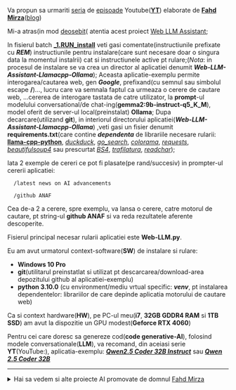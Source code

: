Va propun sa urmariti [seria](https://www.youtube.com/@fahdmirza/videos) de [episoade](https://github.com/fahdmirza) Youtube([**YT**](https://www.linkedin.com/in/fahdmirza/?originalSubdomain=au)) elaborate de [**Fahd Mirza**](https://www.youtube.com/results?search_query=Fahd+Mirza+AI)([blog](https://www.fahdmirza.com/))

Mi-a atras(in mod [deosebit](https://huggingface.co/fahdmirzac)( atentia acest proiect [Web LLM Assistant](https://www.youtube.com/watch?v=txflvGG_hIc); 

In fisierul batch [**_1.RUN_install**](https://github.com/stefanache/MFP-ANAF-RO/blob/main/python/Fahd_Mirza_A%20I/_1.RUN_install.bat) veti gasi comentate(instructiunile prefixate cu ***REM***) instructiunile pentru instalare(care sunt necesare doar o singura data la momentul instalrii) cat si instructiunele active pt rulare;(*Nota*: in procesul de instalare se va crea un director al aplicatiei denumit ***Web-LLM-Assistant-Llamacpp-Ollama***); Aceasta aplicatie-exemplu permite interogarea/cautarea web, gen ***Google***, prefixand(cu semnul sau simbolul escape **/**)..., lucru care va semnala faptul ca urmeaza o cerere de cautare web, ...cererea  de interogare tastata de catre utilizator, la **prompt**-ul modelului conversational/de chat-ing(**gemma2:9b-instruct-q5_K_M**), model oferit de server-ul local(preinstalat) **Ollama**; Dupa decarcare(utilizand **git**), in interiorul directorului aplicatiei(***Web-LLM-Assistant-Llamacpp-Ollama***) ,veti gasi un fisier denumit **requirements.txt**(care contine ***dependenta*** de librariile necesare rularii: [**llama-cpp-python**](https://python.langchain.com/docs/integrations/llms/llamacpp/), [*duckduck*](https://medium.com/@garysvenson09/how-to-use-duckduckgo-search-with-python-in-langchain-157a816fa8d5), [*go_search*](https://github.com/tanghaibao/goatools/blob/main/goatools/go_search.py), [*colorama*](https://pypi.org/project/colorama/), [*requests*](https://www.w3schools.com/python/module_requests.asp), [*beautifulsoup4*](https://pypi.org/project/beautifulsoup4/) sau prescurtat [*BS4*](https://pypi.org/project/beautifulsoup4/), [*trafilatura*](https://pypi.org/project/trafilatura/), [*readchar*](https://pypi.org/project/readchar/));

Iata 2 exemple de cereri ce pot fi plasate(pe rand/succesiv) in prompter-ul cererii aplicatiei:

      /latest news on AI advancements
     
      /github ANAF

Cea de-a 2 a cerere, spre exemplu, va lansa o cerere, catre motorul de cautare, pt string-ul **github ANAF** si va reda rezultatele aferente descoperite.
 
Fisierul principal necesar rularii aplicatiei este **Web-LLM.py**.

Eu am avut urmatorul context-software(**SW**) de instalare si rulare:

- **Windows 10 Pro**
- **git**(utilitarul preinstatlat si utilizat pt descarcarea/download-area depozitului github al aplicatiei-exemplu)
- **python 3.10.0** (cu environment/mediu vrtual specific: ***venv***, pt instalarea dependentelor: librariilor de care depinde aplicatia motorului de cautare web)

Ca si context hardware(**HW**), pe PC-ul meu(**i7**, **32GB GDDR4 RAM** si **1TB SSD**) am avut la dispozitie un GPU modest(**Geforce RTX 4060**)

Pentru cei care doresc sa genereze cod(**code generative-AI**), folosind modele conversationale(**LLM**), va recomand, din aceiasi serie **YT**(YouTube:), aplicatia-exemplu: [***Qwen2.5 Coder 32B Instruct***](https://www.youtube.com/watch?v=tMd0FcPSei4)
 sau  [***Qwen 2.5 Coder 32B***](https://www.youtube.com/watch?v=KYvVl0UT1Sk&ab_channel=PromptEngineering)

 <hr/>

 <details>
       <summary>Hai sa vedem si alte proiecte AI promovate de domnul <a href="https://www.linkedin.com/in/fahdmirza/recent-activity/all/">Fahd Mirza</a></summary>
       
<br/><br/><hr/>


[Orizontul](https://www.marktechpost.com/2024/11/14/microsoft-released-llm2clip-a-new-ai-technique-in-which-a-llm-acts-as-a-teacher-for-clips-visual-encoder/) [cunoasterii](https://www.microsoft.com/en-us/research/project/llm2clip/) in domeniul [generative-AI](https://www.youtube.com/watch?v=mJ-wt79u0Ls), poate fi [largit](https://github.com/microsoft/LLM2CLIP) si prin studierea unor [lucrari](https://microsoft.github.io/LLM2CLIP/) precum cea intitulata  [LLM2CLIP](https://microsoft.github.io/LLM2CLIP/).

<hr/>

In domeniul ***generative-AI(NLP,NLU)***, mai precis in domeniul [**generarii/intelegerii-3D**](https://github.com/nv-tlabs/LLaMA-Mesh), a aparut pe Youtube(YT) un filmulet al unui [3D-Chatbot](https://www.youtube.com/watch?v=c-LbbZEkcBo) interesant, intitulat "**Nvidia [Llama-Mesh](https://huggingface.co/spaces/Zhengyi/LLaMA-Mesh) - Generate [3D](https://www.youtube.com/watch?v=PSU4wB8WkzA) [Mesh](https://huggingface.co/bartowski/LLaMA-Mesh-GGUF) and Shapes with Text - Install Locally**", cu privire la generarea in spatiu-tridimensional(3D) de retele/invelitori/suprafete([**3D-mesh/shape**](https://huggingface.co/spaces/Zhengyi/LLaMA-Mesh)), generandu-se daca doriti, inclusiv,  coordonatele varfurilor sau nodurilor retelei [3D](https://towardsdatascience.com/generate-3d-images-with-nvidias-llama-mesh-69a6929a4580)(date ca/spre exemplu), pt corpuri/obiecte/solide, obtinindu-se astfel modele unificate de suprafete 3D([geometrii-triangulate](https://ro.wikipedia.org/wiki/Triangularea_unei_suprafe%C8%9Be)), pornind de la interogari textuale livrate unui model-LLM specializat(in acest caz fiind [**Zhengyi/LLaMA-Mesh**](https://github.com/nv-tlabs/LLaMa-Mesh)). 
In acest [proiect](https://github.com/nv-tlabs/LLaMA-Mesh), pentru afisarea/construirea interfetei-web-utilizator(intrarea proiectului) s-a apelat la libraria/pachetul python [**gradio**.](https://www.gradio.app/). Pentru redarea/randarea 3D(iesirea grafica a proiectului **LLaMA-Mesh**) s-a folosit libraria [**trimesh**](https://trimesh.org/). Pe partea de procesare(coloana vertebrala a proiectului) s-a utilizat pachetul [**transformers**](https://huggingface.co/docs/transformers/index). 

<hr/>

Un alt proiect legat de subtitrarea sau transcrierea/descrierea unei imagini este proiectul local(windows) care utilizeaza ca LLM, modelul [Llama3.2-vision](https://www.youtube.com/watch?v=qc99ShiPAY8)(atentie la [licenta](https://www.reddit.com/r/ollama/comments/1gxwd1j/llama_32_vision_in_the_eu/?%24deep_link=true&correlation_id=a31d354b-4ba5-42d7-a450-375f98de2cb4&post_fullname=t3_1gxwd1j&post_index=0&ref=email_digest&ref_campaign=email_digest&ref_source=email&utm_content=post_title&%243p=e_as&_branch_match_id=1376944233253091740&utm_medium=Email%20Amazon%20SES&_branch_referrer=H4sIAAAAAAAAA22P207DMBBEvyZ9Sy%2B2QwGpQgjEb6yceJss%2BKa1Q%2FrEt7NpgSckWxqd8cyup1pzedztGJ2jurU5bz3Fj53OT40yOp8QbNmITEwjRethZn%2Ba1lSjnxv1JmdZlu1PfkhBAMtN3ttgRQgKGGsReRgvizu8i7qaoBV8UqEUgSLUCQHntVFLaaeMQ8ywLtPo18ozNupuSMzobb1GnHCrD053pm9Nb7vWKHdsren2rT5254d7h2rojeRyKhXOs%2FfRBlzrNPztcjMpOryIsxfAeBaFwZIHRyOWeoMw2JAtjfF%2Ft6SZB%2Fz1BM41wJBild8LvY6pVD1uvuQ5MlMcoee0FOTTy8Qp4DfMPtIgjgEAAA%3D%3D)) deservit de serverul dvs. **Ollama**. Desigur acesta se poate utiliza si pt filmulete/video-uri avand in vedere faptul ca un astfel de obiect este format dintr-o multime sau un intreg sir/serie de imagini captate succesiv in timp.

Tot in zona [media](https://www.youtube.com/@fahdmirza) puteti consulta si acest proiect [**OmniAudio-AI model 2.6B**](https://www.youtube.com/watch?v=CrTGp60KIOA) ori proiectul [**Voice-Isolator**](https://www.youtube.com/watch?v=giblKlWtjGY).

<hr/>

Daca doriti sa testati un [**RAG multimodal(imagini si text)**](https://www.linkedin.com/in/fahdmirza/recent-activity/all/) atunci puteti consulta periodic activitatea pe [***Linkedin***](https://www.llamaindex.ai/blog/multimodal-rag-in-llamacloud) a d-lui [**Fahd Mirza**](https://www.youtube.com/watch?v=96p0-3dZTOs)(trebuie sa aveti cont pe [**LLamaCloud**](https://cloud.llamaindex.ai/login):)

<hr/>

Daca sunteti interesat de aceasta atractiva interfata **Vocala** | **Speech** in task-urile dumneavoastra AI, puteti sa cititi, mai jos, povestea...

<details>
      <summary>modelelor <b>ASR</b>...</summary>
      
<br/><br/>

Foarte interesant este si acest [model ASR | S2T](https://github.com/usefulsensors/moonshine?tab=readme-ov-file)(model de transcriere: **Voice** | **Speech** 2 ***Txt****), rulabil local(nu necesita Ollama) pe CPU(nu necesita GPU) denumit [**Moonshine**](https://www.youtube.com/watch?v=xciiB9vmImY&t=101s).<br/>
Daca intentionati sa instalati pachetul python ***useful-moonshine-onnx***(ca mai apoi sa puteti sa rulati modelul **Moonshine** din python) pe [CPU-uri/dispozitive mici/portabile](https://github.com/usefulsensors/moonshine?tab=readme-ov-file#2b-install-the-useful-moonshine-onnx-package-to-use-moonshine-with-onnx)(de ex pe [**SBC**-ul **Raspberry Pi**](https://github.com/usefulsensors/moonshine?tab=readme-ov-file); SBC=este un mic computer pe o singura placa) atunci va trebui sa utilizati **ONXX-Runtime**.<br/> Daca insa, utilizati un [CPU normal/obisnuit](https://github.com/usefulsensors/moonshine?tab=readme-ov-file)(laptop ori desktop-PC), atunci va trebui sa instalati pachetul python ***useful-moonshine***(ca mai apoi sa puteti sa rulati modelul **Moonshine** din python), scris in(deci bazat pe sau dependent de) frontend-ul [**Keras**](https://github.com/usefulsensors/moonshine?tab=readme-ov-file#2a-install-the-useful-moonshine-package-to-use-moonshine-with-torch-tensorflow-or-jax), care la randul sau, poate avea ca backend, una dintre cele 3 optiuni posibile: [**Torch**](https://github.com/usefulsensors/moonshine?tab=readme-ov-file#2a-install-the-useful-moonshine-package-to-use-moonshine-with-torch-tensorflow-or-jax), [**TensorFlow**](https://github.com/usefulsensors/moonshine?tab=readme-ov-file#2a-install-the-useful-moonshine-package-to-use-moonshine-with-torch-tensorflow-or-jax), ori [**JAX**](https://github.com/usefulsensors/moonshine?tab=readme-ov-file#2a-install-the-useful-moonshine-package-to-use-moonshine-with-torch-tensorflow-or-jax)(in cazul in care, ca backend, utilizati **JAX**-ul, aveti posibilitatea de a utiliza **GPU** via [**CUDA**](https://hub.docker.com/r/nvidia/cuda), in loc de **CPU**).<br/> 
Indiferent ca instalati si utilizati pachetul ***useful-moonshine-onnx*** ori pachetul ***useful-moonshine***, mai intai de toate, va trebui/puteti sa utilizati un manager/gestionar de environment/mediu, cum este [**uv**](https://docs.astral.sh/uv/pip/environments/), pentru a crea si activa mediul specific ce va gazdui acest proiect.<br/>
Dupa activarea mediului de lucru, veti descarca din/[clona](https://github.com/usefulsensors/moonshine?tab=readme-ov-file#2a-install-the-useful-moonshine-package-to-use-moonshine-with-torch-tensorflow-or-jax) depozitul-Github aferent, cu ajutorul utilitarului [**uv**](https://docs.astral.sh/uv/pip/environments/), dupa caz, pachetul ***useful-moonshine-onnx*** ori pachetul ***useful-moonshine***.<br/>
In cazul utilizarii pachetului ***useful-moonshine***, va mai trebui desigur, sa specificati in plus, in variabila **KERAS_BACKEND**, care backend ati ales sa fie utilizat, dintre [**Torch**](https://github.com/usefulsensors/moonshine?tab=readme-ov-file#2a-install-the-useful-moonshine-package-to-use-moonshine-with-torch-tensorflow-or-jax), [**TensorFlow**](https://github.com/usefulsensors/moonshine?tab=readme-ov-file#2a-install-the-useful-moonshine-package-to-use-moonshine-with-torch-tensorflow-or-jax), ori [**JAX**](https://github.com/usefulsensors/moonshine?tab=readme-ov-file#2a-install-the-useful-moonshine-package-to-use-moonshine-with-torch-tensorflow-or-jax).<br/> 
Modelul **Moonshine** are o varianta de baza(***Base**), de aproximativ ***400 MB***, in timp ce varianta sa subtire(**Tiny**) are/este in jur de **190 MB**.<br/> 
Pentru a vă face o idee despre beneficii: **Moonshine** procesează segmentele(*chunks*) audio de 10 secunde de **5 ori mai rapid** decât rivalul sau [***Whisper***](https://egemengulpinar.medium.com/running-whisper-large-v3-on-docker-with-gpu-support-e8a5b5daabf9), menținând aceeași [*WER*](https://www.alibabacloud.com/blog/an-overview-of-methods-to-effectively-improve-rag-performance_601725) =i.e.= [*Word-Error Rates*](https://www.galileo.ai/hallucinationindex) =i.e.= [*rata de a transcrie gresit cuvintele*](https://medium.com/the-ai-forum/implementing-advanced-rag-in-langchain-using-raptor-258a51c503c6) (sau avand chiar una mai buna!).<br/> 
Codul  de inferenta(scris in **python**), care este necesar transcrierii fisierului audio **beckett.wav**(plasat in directorul ***ASSETS_DIR***) si care utilizeaza varianta **Tiny** a modelului pre-antrenat **Moonshine**, este unul cat se poate de simplu:

             >>> import moonshine # or import moonshine_onnx
             >>> moonshine.transcribe(moonshine.ASSETS_DIR / 'beckett.wav', 'moonshine/tiny') # or moonshine_onnx.transcribe(...)

Codul va produce urmatorul text-rezultat:

             ['Ever tried ever failed, no matter try again, fail again, fail better.']

Desigur acesta este un exemplu de inceput(daca vreti ... un exemplu de testare a respectivului pachet) dar dumneavoastra puteti experimenta si alte [exemple](https://github.com/usefulsensors/moonshine?tab=readme-ov-file#examples)(un [exemplu](https://github.com/usefulsensors/moonshine/tree/main/demo) in acest sens, este si cel al utilizarii modelului **Moonshine** din/impreuna cu binecunoscuta librarie, a celor de la ***HuggingFace***, [**Transformers**](https://github.com/usefulsensors/moonshine?tab=readme-ov-file#huggingface-transformers)).<br/> 

</details>

<hr/>

La un moment dat, s-a simtit nevoia de ... integrare a continutului structurat, specific stocat in bazele de date relationale(SQL DB), cu cel nestructurat, continut de asemenea masiv, dar,  stocat, de aceasta data, in documente.

<details>
<summary>Iata aici, pe scurt, povestea produsului...<b>MindsDB</b></summary>

<br/><br/>Daca aveti niste/un documente/continut(nestructurat[e]) dar care contin[e] informatii/date(structurate; structura este cunoscuta/data) atunci probabil ca ati dori sa [extrageti](https://medium.com/mindsdb/transforming-unstructured-data-into-structured-using-ai-e989c56b1442)(folosind un model/[platforma](https://mindsdb.com/) AI: spre exemplu [**MindsDB**](https://github.com/mindsdb/mindsdb?tab=readme-ov-file)) si sa [stocati](https://www.youtube.com/watch?v=zDa3qvpD5lw) aceste [date structurate](https://www.youtube.com/watch?v=zDa3qvpD5lw) intr-o baza de date(desigur [structurata](https://www.youtube.com/watch?v=dadY-cUpUm0)); Probabil ca deja ati identificat/intuit scopul acestei [povesti](https://www.unite.ai/ro/jorge-torres-co-founder-ceo-of-mindsdb-interview-series/) de conversie si de evitare a efortului de /abstractizare si automatizare a procesar[e | ii] traditional[a | e] [ETL](https://codefinity.com/blog/What-is-the-ETL-process?utm_source=google&utm_medium=cpc&utm_campaign=21193856569&utm_content=&utm_term=&dki=&gad_source=1&gclid=CjwKCAiAyJS7BhBiEiwAyS9uNa_eEYf7AIH9uu9IcYxiQ-aiBs2SCAfM0t73VfokDo_vzZuJZKYdoBoClxcQAvD_BwE)(noul mod integrativ de a interactiona cu bazele de date dintr-o perspectiva [**AI DB - federative source data**](https://www.youtube.com/watch?v=xFTxatvBzJM)!!): ***NeStructurat***2(bidirectional)[**Structurat**](https://www.guru99.com/ro/sql-tools.html)!!!

Indiferent daca vreti sa implementati un [**RAPTOR-RAG**](https://angelina-yang.medium.com/raptor-for-advanced-rag-e0f646535c30), un [**RAPTOR**](https://www.youtube.com/watch?v=X4HPFFHjf_c), un [**RAG**](https://medium.com/the-ai-forum/implementing-advanced-rag-in-langchain-using-raptor-258a51c503c6), un **RIG** sau un simplu [**Agent**](https://github.com/mindsdb/mindsdb) puteti apela la [**MindsDB**](https://en.wikipedia.org/wiki/MindsDB) ca [integrator](https://hawatel.com/en/blog/mindsdb-what-is-it-and-what-is-it-used-for/)/[unificator](https://qdrant.tech/documentation/data-management/mindsdb/#)/[democratizator](https://hub.docker.com/r/mindsdb/mindsdb) de variate surse de date [federative](https://medium.com/israeli-tech-radar/reducing-mlops-complexity-using-sql-with-mindsdb-e20934f2e203). Pana la urma, spre exemplu, daca avem o valorificare simpla sau mixta/complexa a unui lac/masiv de date, provenind din multiple si variate [surse de date](https://docs.mindsdb.com/integrations/data-overview),  folosind un cadru-AI-NLP(cum este LangChain, LlamaIndex...), atunci un model-**LLM**(in sens larg: **ML-engine & Model**), pe date **structurate** sau ***nestructurate***(incluzand aici si metadatele indiferent cum sunt procurate), adica pe o BD **relationala**(daca vreti bazate pe relatii sau cartografiate... ex. [MySQL](https://www.w3schools.com/mysql/mysql_create_index.asp), [PostgreSQL](https://www.postgresql.org/docs/current/indexes.html), [SQL-Server](https://learn.microsoft.com/en-us/sql/relational-databases/indexes/indexes?view=sql-server-ver16), [Oracle](https://blogs.oracle.com/sql/post/how-to-create-and-use-indexes-in-oracle-database), ...), ***vectoriala/VectorDB***(ex. [MongoDB](https://www.mongodb.com/lp/cloud/atlas/vector/database?utm_content=rlsapostreg&utm_source=google&utm_campaign=search_gs_pl_evergreen_atlas_general_retarget-brand-postreg_gic-null_emea-all_ps-all_desktop_eng_lead&utm_term=&utm_medium=cpc_paid_search&utm_ad=&utm_ad_campaign_id=14412646473&adgroup=131761130372&cq_cmp=14412646473&gad_source=1&gclid=CjwKCAiAyJS7BhBiEiwAyS9uNWEyfpgYgC62yAeXsF48A6O7AVKZ2hYb0iest3R6lmTh2WdV5XbltRoCbikQAvD_BwE), [ChromaDB](https://weaviate.io/developers/weaviate/concepts/vector-index), [Weaviate](https://weaviate.io/developers/weaviate/concepts/vector-index)...) ... indiferent de forma lor de prezentare, de suportul ori locul de gazduire, adica daca sunt gazduite *local*, in *cloud* sau gazduite de/pe diverse *Aplicatii*(GhitHub/Gitlab, Docker-Hub, PyPI, Gmail/Email, Google-Calendar/Analytics, MS-Teams/Onedrive, MediaWiki, Paypall, Plaid,  Stripe, Shopify, SalesForce, Twitter, Youtube, Reddit, Slack,Stripe, Strapi, Binance, Confluence, WebCrowler,Hacker-News ...), au in cele din [urma](https://python.langchain.com/docs/integrations/providers/mindsdb/)/in [final](https://dev.to/niharikaa/mindsdb-integrate-aiml-models-into-your-applications-4oc7)/in [comun](https://github.com/aipengineer/awesome-opensource-ai-engineering/blob/main/libraries/mindsdb/README.md), ca intrare un context de interogare(***query/prompt***) si ca iesire un raspuns(***answer/response***), [ambele] fiind  stilizate/formulate/interfatate/automatizate in functie de contextul-utilizarii / scopului / evaluarii / valorizarii / aplicarii. Asadar [**MindsDB**](https://www.fragment-studio.com/technologies/mindsdb) permite atat integrarea/generaralizarea si automatizarea de ... **date alfa-numerice**(texte propriu-zise/pure dar si texte extrase / titrari / etichetari sau transcrieri / descrieri de/din surse-media, cum ar fi imagini, video, audio ... date de natura statica, daca vreti), cat si de ... **management / cautare-regasire / clasificare / traducere / procesare / transformare / modelare**(dar si actiuni de natura dinamica/activa/[procesuala](https://www.twelvelabs.io/blog/twelve-labs-and-mindsdb)), cu specificitate/accent pe zona [**AI-ML-NLP**](https://medium.com/mindsdb).

***OBS:***:

 - cu [**MindsDB**](https://medium.com/mindsdb), notiuni ca [**reglaj fin**, **reAntrenare** sau **RAG**](https://medium.com/mindsdb/whats-the-difference-between-fine-tuning-retraining-and-rag-3e2201143199), pot fi simplu efectuate, cu doar cateva comenzi!
 - despre principiul functionarii [**MindsDB**](https://mindsdb.com/minds), puteti consulta acest [articol](https://mindsdb.com/minds)
 - iata aici o [comparatie](https://medium.com/evadb-blog/mindsdb-vs-evadb-9005c7a9ffd1) intre [**MindsDB**](https://github.com/mindsdb)(ofera un set mai bogat de integrari) si [**EvaDB**](https://evadb.readthedocs.io/en/stable/)(ofera o utilizare mai buna a GPU-ului)
 - un articol interesant este si cel intitulat [**Reducerea complexitatii MLOps cu MindDB**](https://medium.com/israeli-tech-radar/reducing-mlops-complexity-using-sql-with-mindsdb-e20934f2e203)
 - puteti consulta aceasta [pagina](https://docs.mindsdb.com/mindsdb_sql/connect/mysql-client), pt a vedea, de pilda,  cum puteti folosi [**MindsDB**](https://mindsdb.com/blog/tutorial-enabling-machine-learning-in-questdb-with-mindsdb) impreuna cu **MySQL-CLI**.
 - o [***comparatie***](https://www.theserverside.com/blog/Coffee-Talk-Java-News-Stories-and-Opinions/Docker-run-vs-docker-compose-Whats-the-difference) [**docker-*run***](https://medium.com/@jared.ratner2/setting-up-docker-and-docker-compose-with-nvidia-gpu-support-on-linux-716db95c0f7c) vs. [**docker-compose**](https://medium.com/@jared.ratner2/setting-up-docker-and-docker-compose-with-nvidia-gpu-support-on-linux-716db95c0f7c)(care foloseste fisier **.yml** / [**.yaml**](https://github.com/valiantlynx/ollama-docker/blob/main/docker-compose-ollama-gpu.yaml) pt configurare si care poate gestiona mai multe containere=**multi-container**) va va permite sa intelegeti aceste 2 instrumente despre care se face vorbire in documentatia de instalare [**MindsDB**](https://developers.minds.com/docs/getting-started/installation/)
 - pentru a instala [**docker**](https://dev.to/0xkoji/install-docker-on-wsl2-2ma5)(iata aici si o varianta de instalare [**docker-compose**](https://docs.docker.com/get-started/workshop/08_using_compose/)(parte a [**docker-desktop**](https://docs.docker.com/desktop/)) cu/folosind [**GPU**](https://gdevakumar.medium.com/setup-windows-10-11-machines-for-deep-learning-with-docker-and-gpu-using-wsl-9349f0224971)-deci va fi necesar sa utilizati/instalati/aveti [**driverul specific/aferent placii GPU**](https://www.nvidia.com/en-us/drivers/), care la randul sau va fi utilizat de catre pachetul [***CUDA***](https://developer.nvidia.com/cuda-downloads?target_os=Linux&target_arch=x86_64&Distribution=WSL-Ubuntu&target_version=2.0&target_type=runfile_local)) si [**docker-compose**](https://www.geeksforgeeks.org/docker-compose-for-windows-tips-and-tricks/) si/pe [**Ubuntu-WSL2**](https://documentation.ubuntu.com/wsl/en/github-actions-docs/tutorials/gpu-cuda/) v-as recomand sa cititi acest [***gist***](https://gist.github.com/martinsam16/4492957e3bbea34046f2c8b49c3e5ac0)(il recomand!)
 - puteti vedea, in acest [articol](https://docs.docker.com/desktop/features/gpu/), cum puteti seta **GPU-PV**-ul(pt a fi utilizat, spre exemplu, de catre **LLM**-serverul **Ollama**) atunci cand folositi [**docker-*run***](https://stackoverflow.com/questions/70761192/docker-compose-equivalent-of-docker-run-gpu-all-option) sau [**docker-desktop**](https://docs.docker.com/desktop/)(care include **docker-compose**) instalat pe [***Ubuntu-WSL2***.](https://www.windowscentral.com/how-completely-remove-linux-distro-wsl)/[**windows 10 sau 11**](https://askubuntu.com/questions/1523831/gpu-not-working-with-wsl-2-running-ubuntu-22-04)
 - instalarea(*[ne](https://blog.roboflow.com/use-the-gpu-in-docker/)-[Docker](https://docs.docker.com/compose/how-tos/gpu-support/)-izata* si *fara suport [GPU](https://docs.docker.com/compose/how-tos/gpu-support/)*) diverselor **baze de date**(***MySQL***, ***MariaDB***, ***PostgreSQL***, ...) poate fi o adevarata provocare pe **Ubuntu-WSL**, asa incat acest [***website***](https://kontext.tech/article/1031/install-mariadb-server-on-wsl)(vedeti link-urile de legatura in partea de *jos* a paginii!) va poate veni in ajutor.
 
<details>
   <summary>Cateva consideratii despre/relativ la ...<b>GPU</b> si <b>Docker</b>-izare:...</summary> 
         
<br/><br/>In cazul in care, doriti suport <b>GPU</b> <i>Docker</i>-izat(in caz ca utilizati <b>docker-<i>run<i></b>, deci nu lucrati cu configurare in fisier .yaml ci configurati DIRECT IN LINIA DE COMANDA si desigur folositi fisier <b><i>Dockerfile</i></b>), iata aici o <a href="https://blog.roboflow.com/use-the-gpu-in-docker/">resursa de referinta</a>(<i>sper eu utila!</i>), care vorbeste despre <a href="https://medium.com/@albertqueralto/enabling-cuda-capabilities-in-docker-containers-51a3566ad014"><b>NVIDIA Container Toolkit</b></a>:

   [<img src="https://blog.roboflow.com/content/images/size/w1000/2020/05/image-39.png">]([https://link-to-your-URL/](https://blog.roboflow.com/use-the-gpu-in-docker/))

   **NVIDIA Container Toolkit** este o imagine Docker care oferă suport pentru a *recunoaște automat **driverele GPU**(cele care se vad in linia de comanda: **nvidia-smi**)* de pe computerul de bază(**Host/Server**) și pentru a *transmite aceleași **drivere***(expluneti driverele GPU la Docker) în containerul-Docker(**Container 1 ... Container N**) atunci când rulează.

   Iata ce se vede, la mine, cand dau comanda **nvidia-smi**, in **Ubuntu 22.04**, pe desktop-PC-ul meu:

                  user@DESKTOP-*******:~$ nvidia-smi
                  Sat Dec 21 21:24:31 2024
                  +-----------------------------------------------------------------------------------------+
                  | NVIDIA-SMI 565.51.01              Driver Version: 565.90         CUDA Version: 12.7     |
                  |-----------------------------------------+------------------------+----------------------+
                  | GPU  Name                 Persistence-M | Bus-Id          Disp.A | Volatile Uncorr. ECC |
                  | Fan  Temp   Perf          Pwr:Usage/Cap |           Memory-Usage | GPU-Util  Compute M. |
                  |                                         |                        |               MIG M. |
                  |=========================================+========================+======================|
                  |   0  NVIDIA GeForce RTX 4060        On  |   00000000:01:00.0  On |                  N/A |
                  |  0%   38C    P8             N/A /  115W |     488MiB /   8188MiB |      2%      Default |
                  |                                         |                        |                  N/A |
                  +-----------------------------------------+------------------------+----------------------+
                  
                  +-----------------------------------------------------------------------------------------+
                  | Processes:                                                                              |
                  |  GPU   GI   CI        PID   Type   Process name                              GPU Memory |
                  |        ID   ID                                                               Usage      |
                  |=========================================================================================|
                  |  No running processes found                                                             |
                  +-----------------------------------------------------------------------------------------+


Desigur, suplimentar, daca aveti de lucrat(sa spunem/luam cazul ne[*Docker*](https://hub.docker.com/r/nvidia/cuda/tags)izat), cu [***DNN***](https://developer.nvidia.com/deep-learning)([Deep Neural Network](https://medium.com/@milistu/how-to-install-cuda-cudnn-7e4a00ae4f44)), accelarand procesele via [**CUDA/GPU**](https://hub.docker.com/r/nvidia/cuda), atunci va trebui sa mai instalati si [***cuDNN***](https://developer.nvidia.com/cudnn)(in cazul [arhitecturii mele](https://forums.developer.nvidia.com/t/cuda-with-nvidia-geforce-rtx-4060/311019), descarcarea(si apoi instalarea conform instructiunilor specifice) [cuDNN](https://docs.nvidia.com/deeplearning/cudnn/latest/reference/support-matrix.html), se va efectua folosind urmatoarele filtre specifice: **Linux**, **x86_64**, **Ubuntu**, **22.04**, **deb(local)** pt **Driver for Linux 565.90** si **CUDA 12**)

</details>
</details>

<hr/>

<details>      
<summary>Si acum... cateva lucruri despre <b>agentii-AI</b>...</summary>

<br/>
<hr/>
      
Probabil ca multi ati/au auzit de procesatorul de plati [**Stripe**](https://www.youtube.com/watch?v=WM-1FGwjiZQ)(un rival/concurent/coleg de breasla al **Paypall** si... al multor astfel de "platitori")

<details>
      <summary>Iata aici povestea, pe scurt, a <b>Agentului-AI <i>Stripe</i></b>...</summary>

<br/><hr/><br/>Ideea de baza este ca platitorii(cum este si platforma **Stripe**) sunt un fel de intermediar/liant(intre parti/partide) in tranzactiile de contra(vanzatorul vrea pret mare iar cumparatorul vrea pret mic)-partida **Vanzare-Cumparare**(atentie nu exista vanzare fara cumparare sau vanzator=comerciant fara cumparator... *ATENTIE/obs:** vanzatorul fara cumparator [este denumit/face o]  *oferta-d-e vanzare* iar cumparatorul fara vanzator este [denumita/face o]  *oferta-de-cumparare* !!!), intre client si banca clientului( pe de-o parte) si comerciant impreuna cu banca comerciantului(pe de alta parte).

Daca va faceti [cont](https://docs.stripe.com/connect/authentication), pe aceasta platforma(**Stripe**), ca si comerciant(desigur ca puteti/oricine poate avea un asfel cont si in calitate de client), practic aveti deja posibilitatea, de a avea [propriul](https://dashboard.stripe.com/account/apikeys) magazin virtual de comert electronic/**e-commerce**(de vanzare a produsleor voastre fizice sau conceptuale).

Desigur, in astfel de tranzactii, software-ul dedicat este foarte important, in facilitarea acestui fel/tip de tranzactii, tri-partite(**client**+banca-client, **platitor-intermediar**-in acest caz **Stripe**, **comerciant**+banca-comerciant).

Astfel pt dezvoltatorii care utilizeaza **Python**, **NodeJS**... exista, de ceva timp, [**SDK**](https://en.wikipedia.org/wiki/Software_development_kit)-uri(Software Development Kit) care sa accelereze, procesul de dezvoltare al aplicatiilor de ***e-commerce***.

Odata cu aparitia **AI/NLP**, peste aceste pachete(**SDK**-uri) softare, ar fi util sa avem agenti-AI, care sa permita interfatarea-utilizator, mai usoar de infaptuit pentru un non-dezvoltator(utilizator obisnuit).

Un astfel de [**agent-AI Stripe**](https://github.com/stripe/agent-toolkit?tab=readme-ov-file), ne propune si dl. **Fahd Mirza**, in acest [**video-youtube**](https://www.youtube.com/watch?v=WM-1FGwjiZQ).

Acest **agent-AI Stripe** are 2 implementari: una pt./in **Python**(la care ne referim si noi in aceasta postare: instalarea se face cu comanda: ***pip install stripe-agent-toolkit***) si alta in/pt. **NodeJS**/**TypeScript**: instalarea se face cu c-da: ***npm install @stripe/agent-toolkit***) .

**Agentul-AI Stripe**(API-ul), scris in Python, are urmatoarele [metode](https://github.com/stripe/agent-toolkit?tab=readme-ov-file#supported-api-methods)/facilitati implementate(chiar daca **nu** acopera intregul spectru de facilitati oferite de catre ***SDK***-ul python):

 - [Creați un **client**](https://docs.stripe.com/api/customers/create)
 - [Listați toți **clienții**](https://docs.stripe.com/api/customers/list)
 - [Creați un nou **produs**](https://docs.stripe.com/api/products/create)
 - [Listați toate **produsele**](https://docs.stripe.com/api/products/list)
 - [Creați un nou **preț**](https://docs.stripe.com/api/prices/create)
 - [Listați toate **prețurile**](https://docs.stripe.com/api/prices/list)
 - [Creați un **link** de (instiintare) plată](https://docs.stripe.com/api/payment-link/create)
 - [Creați o ***factură***](https://docs.stripe.com/api/invoices/create)
 - [Creați un **articol** de ***factură***](https://docs.stripe.com/api/invoiceitems/create)
 - [Finalizați o ***factură***](https://docs.stripe.com/api/invoices/finalize)
 - [Recuperează/Extrage **balanta** de echilibru/verificare](https://docs.stripe.com/api/balance/balance_retrieve)
 - [Creați o **rambursare**](https://docs.stripe.com/api/refunds/create)

Asadar, sunt facilitati, care ofera operatii de tip [**CR*****UD***](https://en.wikipedia.org/wiki/Create,_read,_update_and_delete), pt tabelele ce contin date(**Clienti**, **Produse**, **Preturi**, [*master-detail*](https://en.wikipedia.org/wiki/Master%E2%80%93detail_interface) **Factura-articole**), dar, si pt extragere de situatii/stari/interogari(**Link**-uri de **Pret**, **Balanta** de Verificare, Liste pt **Clienti**, **Produse**, **Preturi**,...), ori, pt cazuri operationale speciale(cum este cazul, **Rambursarii** unei sume deja incasate, in cazul, stornarilor de facturi-emise, de catre **Stripe**, in numele utilizatorui-comerciant).

Acest pull/set de operatii(principale/importante), pare sa fie unul indeajuns de **consistent(satisfacator/multumitor)**, pt a putea gestiona(din [perspectiva/dp.d.v] al  unui comerciant), un magazin **e-commerce**.

Bineinteles, ca pot fi luate in calcul si alte operatiuni, mai mult sau mai putin importante, dar acestea pot acoperi, in prima instanta, nevoile unui **utilizator**(mai precis...**comerciant**) obisnuit/normal,
mai ales daca aceste facilitati sunt solicitate(cu usurinta/facil/la indemana/in mod accelerat) prin "viu grai"(de fapt, cerute prin prompt-text/de la tastatura, dar desigur, pot fi folosite si alte extensii, pt a oferi chiar o interfata-utilizator vocala/audio de tip conversie/transcriptie [Sound2Text](https://turboscribe.ai/?ref=gad-2023-12-19-t2&gad_source=1&gclid=CjwKCAiAjp-7BhBZEiwAmh9rBZuAHVNwjav5J4p7SVICJZOI8EOJ9yc0zuxOfB-CDRx6DJlrhyXBRxoCbrcQAvD_BwE) / [Voice2Text](https://aws.amazon.com/pm/transcribe/?gclid=CjwKCAiAjp-7BhBZEiwAmh9rBbHm1lnxmkB3ISyv5aUS7HudRXF5IzkdtswQzJrlsURL1ts-yUGQyRoCDDgQAvD_BwE&trk=d04008cc-cbb5-47ba-a4cd-94ccbe34c035&sc_channel=ps&ef_id=CjwKCAiAjp-7BhBZEiwAmh9rBbHm1lnxmkB3ISyv5aUS7HudRXF5IzkdtswQzJrlsURL1ts-yUGQyRoCDDgQAvD_BwE:G:s&s_kwcid=AL!4422!3!655532932716!p!!g!!audio%20to%20text%20converter!20003303474!153392240092) / [S2T](https://aws.amazon.com/pm/transcribe/?gclid=CjwKCAiAjp-7BhBZEiwAmh9rBXH9t8Z33R_XtNvb7RjtJMASK3FMuSJNp_rUBdJ0n4vHe_Vy_1ilHRoCumkQAvD_BwE&trk=d04008cc-cbb5-47ba-a4cd-94ccbe34c035&sc_channel=ps&ef_id=CjwKCAiAjp-7BhBZEiwAmh9rBXH9t8Z33R_XtNvb7RjtJMASK3FMuSJNp_rUBdJ0n4vHe_Vy_1ilHRoCumkQAvD_BwE:G:s&s_kwcid=AL!4422!3!655532932716!p!!g!!audio%20to%20text%20converter!20003303474!153392240092) / [ASR](https://ro.wikipedia.org/wiki/ASR))   

Sa nu uitam, ca pana/in cele din urma, un **NLP** inseamna, a intelege([**NLU**](https://en.wikipedia.org/wiki/Natural_language_understanding)), un text(cerinta)-conversational(a), si a oferi/genera([**NLG**](https://datasolut.com/natural-language-processing-vs-nlu-vs-nlg-unterschiede-funktionen-und-beispiele/)), in final, acces la  un instrument **software(SW)** , pt a rezolva(cel mai adesea, in mod activ si uneori, in mod pasiv), aceasta cerere(**query**) a dvs(deci, este pana la urma, un intermediar/convertor: din **Limbaj natural**, exprimat prin text/audio/video, catre/la,  **Software(SW)**, cu alte cuvinte, inseamna, ca si valorificare, o tranformare/conversie: **Limbaj-Txt2SW**) .

Desigur, asa cum am mentionat anterior, ar trebui sa aveti in vedere si posibilitatea alternativa(dintr-o perspectiva ***pasiva***), cu alte cuvinte de a folosi **NLP=Txt2SW**, si pt cazuri pasive, adica de intelegere(daca vreti, doar de dragul conversatiei).<br/>
Chiar si pentru astfel de cazuri ***pasive***, in care se urmareste(cel mult), **traducerea** in diverse alte ***limbi naturale***(nu artificiale, cum sunt cele tehnice/software: php, python, javascript/java ...), dar si traducerea in ***limbaje artificiale***(codificabile ca si context programabil|) sau,  daca vreti, spre exemplu, in care se urmareste **valorificarea, ca si concept**(deci pasiv, si nu activ), in sensul **rezumarii**/extragerii de "idei/concepte", ori in sensul exprimarii de "**rationamente**"(mai mult sau mai putin logice/matematice/fizice/sau rationamente de modelare in oricare alta stiinta exacta/mai putin exacta), va trebui, ca scopul final/destinatia finala, sa aiba,  o reprezentare **algoritmica**(caracteristica specifica oricarui software/**SW**) ...

Un exemplu recent, de [model](https://huggingface.co/hexgrad/Kokoro-82M) **TTS**/**T2S**([Txt-to/2-Sound](https://www.fahdmirza.com/2024/12/install-kokoro-tts-model-locally.html)), ce poate fi rulat si local(avand un numar relativ redus de parametrii) ar fi si cazul modelului [**Kokoro**](https://www.youtube.com/watch?v=up-ZG35uuvQ)

</details>

<hr/> 

Un [exemplu](https://www.youtube.com/watch?v=pOBwIvpGWvU) de Agent de cod(generator agentic de cod/script de programare/traducere a propriilor sale actiuni-agentice in cod-Python, de [mica](https://www.reddit.com/r/ollama/comments/1hr4ad6/are_these_small_llms_really_useful/?%24deep_link=true&correlation_id=16dc3efb-152a-46bb-a301-632505a57ce9&post_fullname=t3_1hr4ad6&post_index=0&ref=email_digest&ref_campaign=email_digest&ref_source=email&utm_content=post_title&%243p=e_as&_branch_match_id=1394624833870618536&utm_medium=Email%20Amazon%20SES&_branch_referrer=H4sIAAAAAAAAA22Q3UrEMBCFn6Z7191t01YUFhHF1ximzWwbnPwwSane%2BOxOXfVKSODwnZwzQ5ZSUn44nYSsdeWIKR3ZhbeTSY9V25l0IcB8UBnFzS4gwyp8WfZUZZ6q9lXPtm3Hn%2FwUvQLRG5nRowpFnkLJKptFOrSDKhSCslAmyB6ZgdlnEFL5AWum68p7tdH2vu0sUYJ9q8q8FFmpaocpihBjcTGAs8qbwU6GrmPd9C3W3TCONZpzUw%2Bm7c899ncT3WsuxVxA2zmgp73OwN9SN9MFS%2B%2FqnBUIXVWRR8dg3Uy53CBM6BO6Ofzv5rjKRL%2BewrV4mGIo%2Bg1Kv8cUV5gOn%2FqcRFyYYZS4ZZLL8yLR0xebACZvlwEAAA%3D%3D) intindere adica pt sarcini de programare simple), care se bazeaza pe un model **LLM** (cum este Llama3.2), livrat/(de)servit local de un  Ollama server, poate fi tentant in a fi incercat. In ajutorul dumneavoastra vine acum o librarie([smolAgent](https://huggingface.co/blog/smolagents)) care va abstractizeaza/ususreaza acest demers(de a construi agenti de cod).

<details>
<summary><b><i>Nota</i>:</b> cateva lucruri remarcabile despre libraria <a href="https://huggingface.co/blog/smolagents"><b>smolAgent</b></a>...</summary> 

 Un astfel de [Agenț](https://github.com/huggingface/smolagents) scrie/genereaza cod Python(testat in/la executie) pentru a apela instrumente și pentru a orchestra alți agenți.<br/>
Cum recunoastem un astfel de Agent-de-codare? Hai sa vedem gradual cum stau lucrurile...<br/>
<table>
<tr>
<th><font style="vertical-align: inherit;"><font style="vertical-align: inherit;">La nivel de agent</font></font></th>
<th><font style="vertical-align: inherit;"><font style="vertical-align: inherit;">Descriere</font></font></th>
<th><font style="vertical-align: inherit;"><font style="vertical-align: inherit;">Cum se numește asta</font></font></th>
<th><font style="vertical-align: inherit;"><font style="vertical-align: inherit;">Exemplu de model</font></font></th>
</tr>

<tr>
<td><font style="vertical-align: inherit;"><font style="vertical-align: inherit;">☆☆☆</font></font></td>
<td><font style="vertical-align: inherit;"><font style="vertical-align: inherit;">Ieșirea LLM nu are impact asupra fluxului programului</font></font></td>
<td><font style="vertical-align: inherit;"><font style="vertical-align: inherit;"><b>Procesor simplu</b></font></font></td>
<td><code><b>process_llm_output(</b>llm_response<b>)</b></code></td>
</tr>
<tr>
<td><font style="vertical-align: inherit;"><font style="vertical-align: inherit;">★☆☆</font></font></td>
<td><font style="vertical-align: inherit;"><font style="vertical-align: inherit;">Ieșirea LLM determină fluxul de control de bază</font></font></td>
<td><font style="vertical-align: inherit;"><font style="vertical-align: inherit;"><b>Router</b></font></font></td>
<td><code><b>if</b> llm_decision()<b>:</b> path_a() <b>else:</b> path_b()</code></td>
</tr>
<tr>
<td><font style="vertical-align: inherit;"><font style="vertical-align: inherit;">★★☆</font></font></td>
<td><font style="vertical-align: inherit;"><font style="vertical-align: inherit;">Ieșirea LLM determină execuția funcției</font></font></td>
<td><font style="vertical-align: inherit;"><font style="vertical-align: inherit;"><b>Apel de instrument</b></font></font></td>
<td><code><b>run_function(</b>llm_chosen_tool, llm_chosen_args<b>)</b></code></td>
</tr>
<tr>
<td><font style="vertical-align: inherit;"><font style="vertical-align: inherit;">★★★</font></font></td>
<td><font style="vertical-align: inherit;"><font style="vertical-align: inherit;">Ieșirea LLM controlează iterația și continuarea programului</font></font></td>
<td><font style="vertical-align: inherit;"><font style="vertical-align: inherit;"><b>Agent cu mai mulți pași</b></font></font></td>
<td><code><b>while</b> llm_should_continue()<b>:</b> execute_next_step()</code></td>
</tr>
<tr>
<td><font style="vertical-align: inherit;"><font style="vertical-align: inherit;">★★★</font></font></td>
<td><font style="vertical-align: inherit;"><font style="vertical-align: inherit;">Un flux de lucru agentic poate porni un alt flux de lucru agentic</font></font></td>
<td><font style="vertical-align: inherit;"><font style="vertical-align: inherit;"><b>Multi-Agent</b></font></font></td>
<td><code><b>if</b> llm_trigger()<b>:</b> execute_agent()</code></td>
</tr>
</table>

Se poate lesne observa, cum un **LLM**(mai precis iesirea/rezultatul-procesarii acestuia confera acestuia un anumit rol) poate juca, rand pe rand, diverse ***roluri/implicari***(in controlul formarii fluxului general de executie), spre exemplu: 

  - un rol pasiv(*fara implicare*),
  - un rol activ de **decident**(in alegerea de instrumente=o listă la care agentul are acces) sau de **furnizor de argumente** intr-un alternator de ***rutare decizionala***
  - un rol activ de **tester**(verificator de ramanere in/continuare a ciclar[e/ii]/bucl[a/ei] sau de abandonare a acesteia) intr-o ***bucla de executie***
  - un rol activ de **trigger** in declansarea ***executiei altui agent***

Pe masura ce creste implicarea sau in ordinea cresterii gradului de implicare, a LLM-ului(desigur implicat intr-o anumita structura de cod) respectiv, avem rand pe rand, de-a aface cu o **structura de cod** de tipul unui:

  - simplu **Procesor**
  - **Router**
  - **Agent cu mai multi pasi/multi-pas**
  - ori a unei *structuri de cod* de tipul unui **Multi-Agent**.

O prima observatie ar fi ca uitandu-ne la această definiție, „Agentul” nu este/are o definiție discretă, 0 sau 1: ci/în schimb, „Agentul” sau poate mai bine spus(din aceasta perspectiva a implicarii continue), „Agenția/Implicarea”,  evoluează pe un spectru continuu, pe măsură ce acordați mai mult sau mai puțină putere **LLM**-ului în fluxul dvs. de lucru.

Trebuie retinut si faptul ca aici ne refereim la suportul oferit de libraria [smolAgent](https://huggingface.co/blog/smolagents) care abstractizeaza sau simplifica scrierea agentilor de tipul  **Agentiilor de cod** adica care se refera la acei **agenti care își scriu acțiunile în cod**(a nu se confunda cu *„agenții folosiți pentru a scrie cod”*)

Asadar, orice sistem eficient care folosește inteligența artificială(AI/IA) va trebui să ofere **LLM**-urilor un fel de ***acces la lumea reală***: de exemplu, posibilitatea de a apela un **instrument de căutare** pentru a obține informații externe sau de a acționa asupra anumitor programe pentru a rezolva o sarcină(cu alte cuvinte, LLM-urile ar trebui să aibă **Agent/Agenție/implicare**). <br/>
Pentru LLM, **programele agentice** sunt poarta de acces către lumea exterioară.

***Agenții-AI*** sunt programe în care rezultatele LLM controlează fluxul de lucru .

Orice sistem care folosește LLM-uri va integra rezultatele LLM în cod. Influența intrării LLM asupra fluxului de lucru al codului este nivelul de agenție/implicare al LLM-urilor în sistem.
</details>

<hr/>

Un alt [proiect](https://www.youtube.com/watch?v=-0Y5oepu0Pc) interesant legat de *gestionarea* si *orchestrarea* ***agentilor-AI*** este si [**Agentarium**](https://github.com/Thytu/Agentarium).<br/>
[**Agentarium**](https://github.com/Thytu/Agentarium) este un cadru Python puternic care oferă o modalitate flexibilă și intuitivă de a *crea*, *gestiona* și *coordona* interacțiunile(ati putea citi chiar "*inter-acțiunile*") între mai mulți ***agenți-AI*** în diferite medii( a se consulta [exemplele](https://github.com/Thytu/Agentarium#examples) si [documentatia](https://github.com/Thytu/Agentarium#documentation)).

<hr/>

Tot legat de [***agenti-AI***](https://www.youtube.com/watch?v=ffL-bJsW5Xk) este si proiectul [**Griptape**](https://github.com/griptape-ai/griptape).<br/>
[**Griptape**](https://github.com/griptape-ai/griptape) este un cadru Python modular pentru construirea de aplicații bazate pe inteligență artificială(AI) care se conectează în siguranță la datele și API-urile companiei tale. Oferă dezvoltatorilor capacitatea de a menține controlul și flexibilitatea la fiecare pas(consultați [Griptape Docs](https://docs.griptape.ai/), precum si cursuri online gratuite, intitulate [Griptape Trade School](https://learn.griptape.ai/)!).<br/>
[**Griptape**](https://github.com/griptape-ai/griptape) este un cadru Python modular pentru agenți și fluxuri de lucru AI cu raționament, instrumente și memorie în lanț de gândire.

<hr/>

</details>

<hr/>

Acum, sa ne concetram/focusam atentia asupra unei parti importante a unui RAG si anume partea de incorporare(partea de <b>transformare</b> a propozitiilor unui text in vectori numerici)
In acest sens, [Nomic](https://nomic-ai.notion.site/Careers-Nomic-be1323b7fdef45dc994ed918a2c0ff69) a publicat pe Hub-ul modelellor LLM(HuggingFace), un nou [produs](https://huggingface.co/nomic-ai/modernbert-embed-base) intitulat [**ModernBERT Embed Base**](https://www.youtube.com/watch?v=HcVav0IqZlk).

<details>
<summary>Dupa cum puteti vedea, acest nou <b>incorporator</b>, beneficiaza de caracteristici specifice importante.</summary>

**ModernBERT Embed Base** este un model de încorporare antrenat de **ModernBERT base** , care aduce noile progrese ale ModernBERT la încorporare!

Antrenat pe seturile de date slab supravegheate și supravegheate, **ModernBERT Embed Base** , acceptă și dimensiunile de 256 ***Matryoshka Representation Learning(trunchierea Matryoshka***, reducând memoria de 3x cu pierderi minime de performanță.

Acest model(folosit pt sarcina de incorporare) are avantajul ca poate fi folosit ***direct*** din/cu bibliotecile **Transformers(python,js)**

Sa ne ocupam putin de cazul python:

 - instalarea bibiliotecii **Transformers** utilizand instalatorul(specific python) ***pip***:
 
       pip install git+https://github.com/huggingface/transformers.git
 
 - iata un [exemplu](https://huggingface.co/nomic-ai/modernbert-embed-base) simplu de utilizare pt sarcina de **Transformare de propoziții/SentenceTransformer** de dimensiune mare(768):

       from sentence_transformers import SentenceTransformer
    
       model = SentenceTransformer("nomic-ai/modernbert-embed-base")
    
       query_embeddings = model.encode([
               "search_query: What is TSNE?",
               "search_query: Who is Laurens van der Maaten?",
           ])
       doc_embeddings = model.encode([
       "search_document: TSNE is a dimensionality reduction algorithm created by Laurens van Der Maaten",
       ])
          
       print(query_embeddings.shape, doc_embeddings.shape)
       # (2, 768) (1, 768)
    
       similarities = model.similarity(query_embeddings, doc_embeddings)
       print(similarities)
       # tensor([[0.7214],
       #         [0.3260]])

***OBS:*** Dupa ce aceasta sarcina de inglobare/incapsulare a fost efectuata(in acest caz sarcina s-a efectuat cu ciopartire/trunchiere de 768), s-a efectuat valorificrea
acesteia cautand similaritatile.

 - aceiasi varianta de **SentenceTransformer**, dar de data aceasta, pt o dimensiune mai mica, de 256(utilizand pt aceasta ciopartire, ***trunchierea Matryoshka***), ar arata astfel::

       from sentence_transformers import SentenceTransformer
       
       model = SentenceTransformer("nomic-ai/modernbert-embed-base", truncate_dim=256)
       
       query_embeddings = model.encode([
           "search_query: What is TSNE?",
           "search_query: Who is Laurens van der Maaten?",
       ])
       doc_embeddings = model.encode([
           "search_document: TSNE is a dimensionality reduction algorithm created by Laurens van Der Maaten",
       ])
          
       print(query_embeddings.shape, doc_embeddings.shape)
       # (2, 256) (1, 256)
       
       similarities = model.similarity(query_embeddings, doc_embeddings)
       print(similarities)
       # tensor([[0.7759],
       #         [0.3419]])

 - similar, in varianta **Transformers**, pt inceput, fara trunchiere(valorificarea mentinandu-se aceiaisi), vom avea:

       import torch
       import torch.nn.functional as F
       from transformers import AutoTokenizer, AutoModel
       
       
       def mean_pooling(model_output, attention_mask):
           token_embeddings = model_output[0]
           input_mask_expanded = (
               attention_mask.unsqueeze(-1).expand(token_embeddings.size()).float()
           )
           return torch.sum(token_embeddings * input_mask_expanded, 1) / torch.clamp(
               input_mask_expanded.sum(1), min=1e-9
           )
       
       
       query_embeddings = model.encode([
               "search_query: What is TSNE?",
               "search_query: Who is Laurens van der Maaten?",
           ])
       doc_embeddings = model.encode([
       "search_document: TSNE is a dimensionality reduction algorithm created by Laurens van Der Maaten",
       ])
       
       tokenizer = AutoTokenizer.from_pretrained("nomic-ai/modernbert-embed-base")
       model = AutoModel.from_pretrained("nomic-ai/modernbert-embed-base")
       
       encoded_queries = tokenizer(queries, padding=True, truncation=True, return_tensors="pt")
       encoded_documents = tokenizer(documents, padding=True, truncation=True, return_tensors="pt")
       
       with torch.no_grad():
           queries_outputs = model(**encoded_queries)
           documents_outputs = model(**encoded_documents)
       
       query_embeddings = mean_pooling(queries_outputs, encoded_queries["attention_mask"])
       query_embeddings = F.normalize(query_embeddings, p=2, dim=1)
       doc_embeddings = mean_pooling(documents_outputs, encoded_documents["attention_mask"])
       doc_embeddings = F.normalize(doc_embeddings, p=2, dim=1)
       print(query_embeddings.shape, doc_embeddings.shape)
       # torch.Size([2, 768]) torch.Size([1, 768])
       
       similarities = query_embeddings @ doc_embeddings.T
       print(similarities)
       # tensor([[0.7214],
       #         [0.3260]])



 - utilizarea aferenta **Transformers**, dar de aceasta data, utilizind / impreuna cu ***trunchierea Matryoshka***, de dimensiune  mica(256):

       import torch
       import torch.nn.functional as F
       from transformers import AutoTokenizer, AutoModel
       
       
       def mean_pooling(model_output, attention_mask):
           token_embeddings = model_output[0]
           input_mask_expanded = (
               attention_mask.unsqueeze(-1).expand(token_embeddings.size()).float()
           )
           return torch.sum(token_embeddings * input_mask_expanded, 1) / torch.clamp(
               input_mask_expanded.sum(1), min=1e-9
           )
       
       
       query_embeddings = model.encode([
               "search_query: What is TSNE?",
               "search_query: Who is Laurens van der Maaten?",
           ])
       doc_embeddings = model.encode([
       "search_document: TSNE is a dimensionality reduction algorithm created by Laurens van Der Maaten",
       ])
       
       tokenizer = AutoTokenizer.from_pretrained(".")
       model = AutoModel.from_pretrained(".")
       truncate_dim = 256
       
       encoded_queries = tokenizer(queries, padding=True, truncation=True, return_tensors="pt")
       encoded_documents = tokenizer(documents, padding=True, truncation=True, return_tensors="pt")
              
       with torch.no_grad():
           queries_outputs = model(**encoded_queries)
           documents_outputs = model(**encoded_documents)
       
       query_embeddings = mean_pooling(queries_outputs, encoded_queries["attention_mask"])
       query_embeddings = query_embeddings[:, :truncate_dim]
       query_embeddings = F.normalize(query_embeddings, p=2, dim=1)
       doc_embeddings = mean_pooling(documents_outputs, encoded_documents["attention_mask"])
       doc_embeddings = doc_embeddings[:, :truncate_dim]
       doc_embeddings = F.normalize(doc_embeddings, p=2, dim=1)
       print(query_embeddings.shape, doc_embeddings.shape)
       # torch.Size([2, 256]) torch.Size([1, 256])

       similarities = query_embeddings @ doc_embeddings.T
       print(similarities)
       # tensor([[0.7759],
       #         [0.3419]])

       

       
***OBS:*** În cazul **Transformers**, puteți trunchia înglobările la o dimensiune mai mică prin/folosind tăierea înglobărilor(..._embeddings[:, :truncate_dim]) medii grupate, înainte de normalizare: ... = F.normalize(..._embeddings, p=2, dim=1)!
</details>
<hr/>
<details>
<summary>Recent a aparut modelul local <a href="https://www.youtube.com/watch?v=CV8TE9aE1xM&t=22s"><b>Dolphin 3.0 Llama 3.1 8B</b></a></summary>

Acest [model](https://huggingface.co/cognitivecomputations/Dolphin3.0-Llama3.1-8B) este un model local de uz general final(model de margine), permițând: 

 - codificare,
 - matematică,
 - agentic și ...
 - cazuri de utilizare generale
   
Modelul poate fi instalat local pe serverul **Ollama** utilizand comanda:

                  ollama pull hf.co/cognitivecomputations/Dolphin3.0-Llama3.1-8B-GGUF:Q8_0

ori

                  ollama run hf.co/cognitivecomputations/Dolphin3.0-Llama3.1-8B-GGUF:Q4_0

apoi verifica daca s-a instalat cu 

                  Ollama list

Desigur, există multe modalități de a folosi un astfel de model HuggingFace(HF), inclusiv:

 - Ollama
 - LM Studio
 - Biblioteca Huggingface Transformers
 - vllm
 - sglang
 - tgi

 </details>
 
<hr/>

Stim de ceva vreme, ca lupta dintre ***RAG***(cu cadrul sau de dezvoltare [***KAG***](https://www.youtube.com/watch?v=iG331lI479I)...) si **RAPTOR**, pare sa fie in favoarea celui din urma.<br/>
Dar iata ca a aparut si un alt candidat la suprematie!<br/>

<details>
<summary>Este vorba despre <a href="https://www.youtube.com/watch?v=7RhZE_FnL74&t=40s">Cache-Augmented Generation(<b>CAG</b>)</a></summary>

<br/>

Si [acesta](https://www.youtube.com/redirect?event=video_description&redir_token=QUFFLUhqa1d4VTR0TV9pazhwQkNtdTJka0syMUowS1p6UXxBQ3Jtc0tuMHE3eHp6Y0FsTjlJb29oSWlMaV9zZ3R2d29xR0dydU5xb1BlZDNrNlNnZW4xeFJCOWZoTTcxX1dtZEpZSy1MaUNrcFhXOHczV3p6ei16WjdkS0hYdXdCLWtHZFQxckRNdTA5NmhOZ3NyeXU5czdRWQ&q=https%3A%2F%2Fgithub.com%2Fhhhuang%2FCAG&v=7RhZE_FnL74) aste pregatit pt a rula ca si model / ***LLM*** final/de margine.<br/>
Retrieval-Augmented Generation (***RAG***) a apărut ca o abordare puternică pentru îmbunătățirea modelelor lingvistice prin integrarea surselor externe de cunoștințe.<br/> 

Cu toate acestea, ***RAG*** introduce și câteva provocări/limitari, printre care:

 - Latență de recuperare – Întârzieri cauzate de pașii de recuperare în timp real.
 - Erori de regăsire – Inexactități în selectarea documentelor relevante.
 - Complexitatea sistemului – Operă de arhitectură și întreținere crescută.

Pentru a aborda aceste limitări, propunem [generarea cache-augmentată (CAG)](https://medium.com/@ronantech/cache-augmented-generation-cag-in-llms-a-step-by-step-tutorial-6ac35d415eec) — o paradigmă alternativă care ocolește recuperarea în timp real.<br/>
[**CAG**](https://medium.com/@sahin.samia/cache-augmented-generation-a-faster-simpler-alternative-to-rag-for-ai-2d102af395b2) folosește ferestrele de context extinse ale modelelor moderne de limbaje mari ([***LLM***](https://arxiv.org/html/2412.15605v1)) prin preîncărcarea tuturor resurselor relevante în contextul modelului și prin memorarea în cache a parametrilor de rulare ai acestuia. <br/>
În timpul [inferenței/deductiei/elaborarii raspunsului](https://dexonline.ro/definitie/inferen%C8%9B%C4%83), memoria cache **KV** preîncărcată permite modelului să genereze răspunsuri direct, eliminând nevoia de recuperare.

Avantajele **CAG**:

 - Latență redusă – elimină recuperarea în timp real, permițând o inferență mai rapidă.
 - Fiabilitate îmbunătățită – Minimizează erorile de recuperare, menținând în același timp relevanța contextului.
 - Design simplificat – Oferă o alternativă simplificată, fără recuperare, la RAG, obținând rezultate comparabile sau superioare cu o complexitate mai mică.

Dezavantajele/Limitările **CAG**:

 - Dimensiune limitată de cunoștințe – CAG necesită ca întreaga sursă de cunoștințe să se încadreze în fereastra de context, ceea ce o face mai puțin potrivită pentru sarcini care implică seturi de date extrem de mari.
 - Constrângeri de lungime a contextului – Performanța LLM-urilor se poate degrada cu contexte foarte lungi ( referință ).

</details>

<hr/>

Daca doriti, sa aflati,  care/ce [**marime de LLM**](https://www.youtube.com/watch?v=nwVGUL8R-pg&ab_channel=FahdMirza), se potriveste,  arsenalului de resurse( pe care il poseda ....)din dotarea PC/Laptop-ul dvs., atunci [**LLMate**](https://www.youtube.com/watch?v=nwVGUL8R-pg&t=1s&ab_channel=FahdMirza) va poate ajuta in acest demers.

<hr/>

Aici voi insira o selectie de proiecte interesante:

 - [Install reAG Locally with Ollama - Reasoning Augmented Generation](https://www.youtube.com/watch?v=SA-VVOKgyRA&t=312s&ab_channel=FahdMirza)
 - [Zyphra Just Dropped Zonos - Instant TTS and Voice Cloning - Install Locally](https://www.youtube.com/watch?v=ymrAhkg2TTA&ab_channel=FahdMirza)
 - [Phi4-Noesis - Deep and Fast Reasoning Model - Install Locally](https://www.youtube.com/watch?v=-yNviNIyBBs&ab_channel=FahdMirza)
 - DeepScaleR 1.5B - Fine-Tuned from Distilled DeepSeek with Long Context - Install Locally[](https://www.youtube.com/watch?v=Im3TOjz4UcM&ab_channel=FahdMirza)
 - [NanoSage - Deep Research Assistant - Install Locally with Ollama and Run on CPU](https://www.youtube.com/watch?v=9hhuEbLcT-c&ab_channel=FahdMirza)
   
 - ...

<hr/>


 </details>







